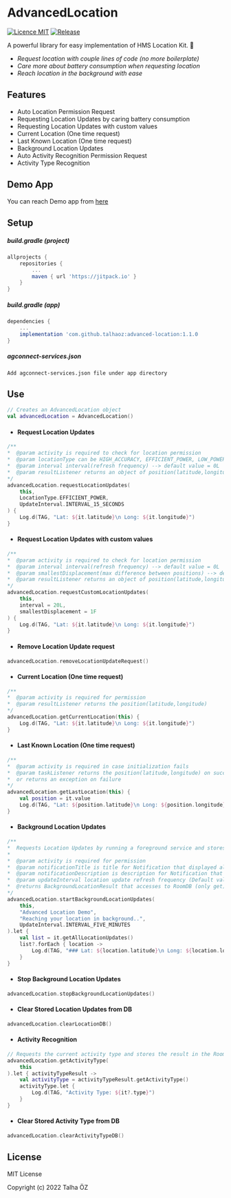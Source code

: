 # AdvancedLocation

[![Licence MIT](https://img.shields.io/badge/licence-MIT-blue.svg)](https://github.com/talhaoz/advanced-location/blob/dev/LICENCE)
[![Release](https://jitpack.io/v/talhaoz/advanced-location.svg)](https://jitpack.io/#talhaoz/advanced-location)

A powerful library for easy implementation of HMS Location Kit. 💙

* _Request location with couple lines of code (no more boilerplate)_
* _Care more about battery consumption when requesting location_
* _Reach location in the background with ease_

## Features
- Auto Location Permission Request
- Requesting Location Updates by caring battery consumption
- Requesting Location Updates with custom values
- Current Location (One time request)
- Last Known Location (One time request)
- Background Location Updates
- Auto Activity Recognition Permission Request
- Activity Type Recognition

## Demo App
You can reach Demo app from [here](https://github.com/talhaoz/advanced-location/tree/dev/app)

## Setup

##### build.gradle (project)
```gradle
allprojects {
    repositories {
        ...
        maven { url 'https://jitpack.io' }
    }
}
```

##### build.gradle (app)
```gradle
dependencies {
    ...
    implementation 'com.github.talhaoz:advanced-location:1.1.0
}
```

##### agconnect-services.json
```app
Add agconnect-services.json file under app directory
```

## Use

```kotlin
// Creates an AdvancedLocation object
val advancedLocation = AdvancedLocation() 
```
- #### Request Location Updates
```kotlin
/**
*  @param activity is required to check for location permission
*  @param locationType can be HIGH_ACCURACY, EFFICIENT_POWER, LOW_POWER or PASSIVE
*  @param interval interval(refresh frequency) --> default value = 0L
*  @param resultListener returns an object of position(latitude,longitude)
*/
advancedLocation.requestLocationUpdates(
    this,
    LocationType.EFFICIENT_POWER,
    UpdateInterval.INTERVAL_15_SECONDS
) {
    Log.d(TAG, "Lat: ${it.latitude}\n Long: ${it.longitude}")
}
```
- #### Request Location Updates with custom values
```kotlin
/**
*  @param activity is required to check for location permission
*  @param interval interval(refresh frequency) --> default value = 0L
*  @param smallestDisplacement(max difference between positions) --> default value = 0F
*  @param resultListener returns an object of position(latitude,longitude)
*/
advancedLocation.requestCustomLocationUpdates(
    this,
    interval = 20L,
    smallestDisplacement = 1F
) {
    Log.d(TAG, "Lat: ${it.latitude}\n Long: ${it.longitude}")
}
```
- #### Remove Location Update request
```kotlin
advancedLocation.removeLocationUpdateRequest()
```
- #### Current Location (One time request)
```kotlin
/**
*  @param activity is required for permission
*  @param resultListener returns the position(latitude,longitude)
*/
advancedLocation.getCurrentLocation(this) {
    Log.d(TAG, "Lat: ${it.latitude}\n Long: ${it.longitude}")
}
```

- #### Last Known Location (One time request)
```kotlin
/**
*  @param activity is required in case initialization fails
*  @param taskListener returns the position(latitude,longitude) on success
*  or returns an exception on failure
*/
advancedLocation.getLastLocation(this) {
    val position = it.value
    Log.d(TAG, "Lat: ${position.latitude}\n Long: ${position.longitude}")
}
```

- #### Background Location Updates
```kotlin
/**
*  Requests Location Updates by running a foreground service and stores them in the Room DB (including old locations)
*
*  @param activity is required for permission
*  @param notificationTitle is title for Notification that displayed along with foreground service (if Empty app name will be displayed)
*  @param notificationDescription is description for Notification that displayed along with foreground service(if Empty default desc will be displayed)
*  @param updateInterval location update refresh frequency (Default value = 5 mins)
*  @returns BackgroundLocationResult that accesses to RoomDB (only get)
*/
advancedLocation.startBackgroundLocationUpdates(
    this,
    "Advanced Location Demo",
    "Reaching your location in background..",
    UpdateInterval.INTERVAL_FIVE_MINUTES
).let {
    val list = it.getAllLocationUpdates()
    list?.forEach { location ->
        Log.d(TAG, "### Lat: ${location.latitude}\n Long: ${location.longitude}")
    }
}
```
- #### Stop Background Location Updates
```kotlin
advancedLocation.stopBackgroundLocationUpdates()
```
- #### Clear Stored Location Updates from DB
```kotlin
advancedLocation.clearLocationDB()
```
- #### Activity Recognition
```kotlin
// Requests the current activity type and stores the result in the Room DB
advancedLocation.getActivityType(
    this
).let { activityTypeResult ->
    val activityType = activityTypeResult.getActivityType()
    activityType.let {
        Log.d(TAG, "Activity Type: ${it?.type}")
    }
}
```
- #### Clear Stored Activity Type from DB
```kotlin
advancedLocation.clearActivityTypeDB()
```
  

## License

MIT License

Copyright (c) 2022 Talha ÖZ

